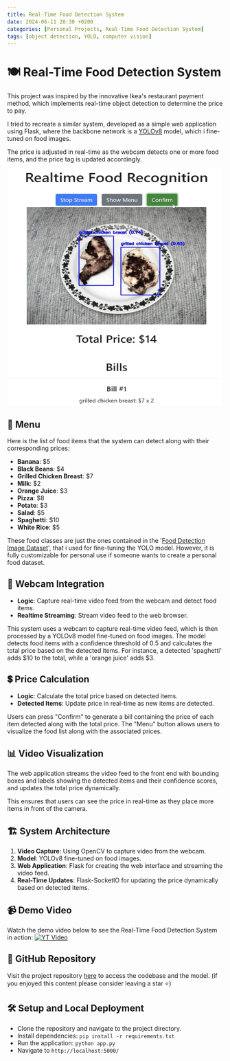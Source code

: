 ```yaml
---
title: Real-Time Food Detection System
date: 2024-06-11 20:30 +0200
categories: [Personal Projects, Real-Time Food Detection System]
tags: [object detection, YOLO, computer vision]
---
```

# 🍽️ Real-Time Food Detection System
This project was inspired by the innovative Ikea's restaurant payment method, which implements real-time object detection to determine the price to pay.

I tried to recreate a similar system, developed as a simple web application using Flask, where the backbone network is a [YOLOv8](https://docs.ultralytics.com/) model, which i fine-tuned on food images. 

The price is adjusted in real-time as the webcam detects one or more food items, and the price tag is updated accordingly.

<img src="https://github.com/enricollen/RealTimeFoodDetection/blob/main/screenshots/real_example.jpg?raw=true" alt="interface" width="500" height="550">

## 🥗 Menu
Here is the list of food items that the system can detect along with their corresponding prices:

- **Banana**: $5
- **Black Beans**: $4
- **Grilled Chicken Breast**: $7
- **Milk**: $2
- **Orange Juice**: $3
- **Pizza**: $8
- **Potato**: $3
- **Salad**: $5
- **Spaghetti**: $10
- **White Rice**: $5

These food classes are just the ones contained in the '[Food Detection Image Dataset](https://universe.roboflow.com/food-hofna/food-detection-fme3o/dataset/8)', that i used for fine-tuning the YOLO model. 
However, it is fully customizable for personal use if someone wants to create a personal food dataset.

## 🎥 Webcam Integration
- **Logic**: Capture real-time video feed from the webcam and detect food items.
- **Realtime Streaming**: Stream video feed to the web browser.

This system uses a webcam to capture real-time video feed, which is then processed by a YOLOv8 model fine-tuned on food images. The model detects food items with a confidence threshold of 0.5 and calculates the total price based on the detected items. For instance, a detected 'spaghetti' adds $10 to the total, while a 'orange juice' adds $3.

## 💲 Price Calculation
- **Logic**: Calculate the total price based on detected items.
- **Detected Items**: Update price in real-time as new items are detected.

Users can press "Confirm" to generate a bill containing the price of each item detected along with the total price. The "Menu" button allows users to visualize the food list along with the associated prices.

## 📊 Video Visualization
The web application streams the video feed to the front end with bounding boxes and labels showing the detected items and their confidence scores, and updates the total price dynamically.

This ensures that users can see the price in real-time as they place more items in front of the camera.

## 🏗️ System Architecture
1. **Video Capture**: Using OpenCV to capture video from the webcam.
2. **Model**: YOLOv8 fine-tuned on food images.
3. **Web Application**: Flask for creating the web interface and streaming the video feed.
4. **Real-Time Updates**: Flask-SocketIO for updating the price dynamically based on detected items.

## 📹 Demo Video
Watch the demo video below to see the Real-Time Food Detection System in action:
[![YT Video](https://img.youtube.com/vi/4eRQTrln_ag/0.jpg)](https://www.youtube.com/watch?v=4eRQTrln_ag)

## 🔗 GitHub Repository
Visit the project repository [here](https://github.com/enricollen/RealTimeFoodDetection) to access the codebase and the model. (if you enjoyed this content please consider leaving a star ⭐)

## 🛠️ Setup and Local Deployment
- Clone the repository and navigate to the project directory.
- Install dependencies: `pip install -r requirements.txt`
- Run the application: `python app.py`
- Navigate to `http://localhost:5000/`